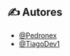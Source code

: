 ## ✍️ Autores <a name = "authors"></a>

- [@Pedronex](https://github.com/Pedronex)
- [@TiagoDev1](https://github.com/TiagoDev1)
